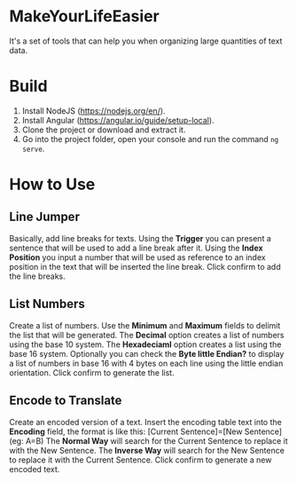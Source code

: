 # MakeYourLifeEasier
It's a set of tools that can help you when organizing large quantities of text data.

# Build
1. Install NodeJS (https://nodejs.org/en/).
2. Install Angular (https://angular.io/guide/setup-local).
3. Clone the project or download and extract it.
4. Go into the project folder, open your console and run the command ``ng serve``.

# How to Use

## Line Jumper
Basically, add line breaks for texts.
Using the **Trigger** you can present a sentence that will be used to add a line break after it.
Using the **Index Position** you input a number that will be used as reference to an index position in the text that will be inserted the line break.
Click confirm to add the line breaks.

## List Numbers
Create a list of numbers.
Use the **Minimum** and **Maximum** fields to delimit the list that will be generated.
The **Decimal** option creates a list of numbers using the base 10 system.
The **Hexadeciaml** option creates a list using the base 16 system.
Optionally you can check the **Byte little Endian?** to display a list of numbers in base 16 with 4 bytes on each line using the little endian orientation.
Click confirm to generate the list.

## Encode to Translate
Create an encoded version of a text.
Insert the encoding table text into the **Encoding** field, the format is like this:
[Current Sentence]=[New Sentence] (eg: A=B)
The **Normal Way** will search for the Current Sentence to replace it with the New Sentence.
The **Inverse Way** will search for the New Sentence to replace it with the Current Sentence.
Click confirm to generate a new encoded text.
